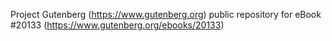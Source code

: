 Project Gutenberg (https://www.gutenberg.org) public repository for eBook #20133 (https://www.gutenberg.org/ebooks/20133)
